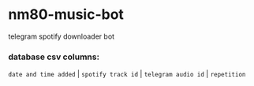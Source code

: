 # nm80-music-bot
telegram spotify downloader bot

### database csv columns:
`date and time added` | `spotify track id` | `telegram audio id` | `repetition`
